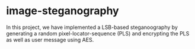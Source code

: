 # image-steganography

In this project, we have implemented a LSB-based steganoography by generating a random pixel-locator-sequence (PLS) and encrypting the PLS as well as user message using AES.
